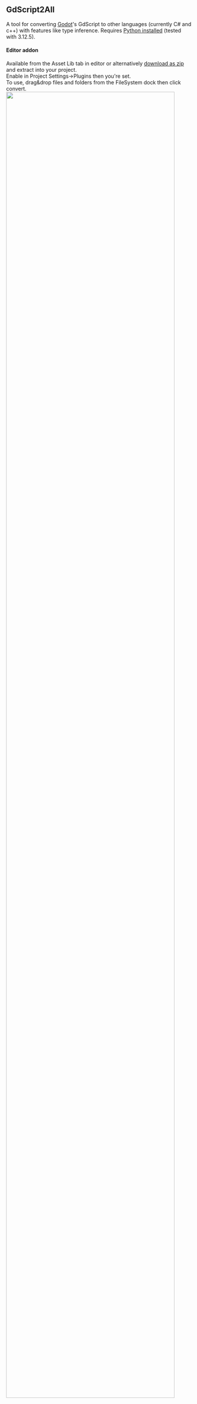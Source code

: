 ## GdScript2All
A tool for converting [Godot](https://github.com/godotengine/godot)'s GdScript to other languages (currently C# and c++) with features like type inference. Requires [Python installed](https://www.python.org/downloads/) (tested with 3.12.5).  

#### Editor addon
Available from the Asset Lib tab in editor or alternatively [download as zip](https://github.com/Lcbx/GdScript2All/zipball/main/) and extract into your project.  
Enable in Project Settings->Plugins then you're set.  
To use, drag&drop files and folders from the FileSystem dock then click convert.  
<img style='height: 95%; width: 95%;' src="Screenshot.png">


#### From the command line
call the main script using your favorite command line utility (add ```-t Cpp``` for c++) :
```bash
python addons/gd2all/converter/main.py <file_or_folder_path> -o <output_file_or_folder_path>
```

### Example
script input :
```GDScript
@tool
extends Node

# line comment

""" multiline
   comment
"""

class Nested1 extends test: pass

enum {UNIT_NEUTRAL, UNIT_ENEMY, UNIT_ALLY}
enum NamedEnum {THING_1, THING_2, ANOTHER_THING = -1}

@export
var export

@export_group('group')

@export_flags("Self:4", "Allies:8", "Foes:16")
var export_flags : int

# basic property definitions / expressions
static var i = 0
const STRING_CONSTANT = 'the fox said "get off my lawn"'
var big_str : string = """
    this is a multiline string """
var array = [0,1,2]
var dict := {0:1, 1:2, 2:3}
var string_array : Array[string] = ['0','1']

# type inference
var j = i
func method(param = 5.):
    for k in string_array:
        print(k)
    return val * param

# determine type based on godot doc
var x = self.get_parent()
var aClass = ProjectSettings.get_global_class_list()[10]
const enum = RenderingServer.SHADER_SPATIAL

# Gdscript special syntax
var get_node = $node
var get_node2 = $"../node"
var get_unique_node = %unique_node
var preload_resource = preload("res://path")
var load_resource = load("res://path")

var sprite : Sprite2D :
    set (value):
        sprite = value
        sprite.position = Vector2(1,2)
        sprite.position += Vector2(1,2) # cpp will need help here
    get:
        return sprite

# signals
signal jump
signal movement(dir:Vector3, speed:float)

func async_function():
    await jump
    await get_tree().process_frame
    
    get_tree().process_frame.emit(.7)
    
    var myLambda = func(): print("look ma i'm jumping")
    
    # lambdas are not perfectly translated
    jump.connect( myLambda )
    
    movement.emit(Vector3.UP, .1)

# _ready generation when @onready is used
@onready var k = 42


```
C# output :
```cs
using System;
using Godot;
using Godot.Collections;



// line comment

/* multiline
   comment
*/

[Tool]
[GlobalClass]
public partial class test : Godot.Node
{
    [Tool]
    public partial class Nested1 : Godot.test
    {

    }

    public enum Enum0 {UNIT_NEUTRAL, UNIT_ENEMY, UNIT_ALLY}
    public enum NamedEnum {THING_1, THING_2, ANOTHER_THING =  - 1}

    [Export]
    public Godot.Variant Export;

    [ExportGroup("group")]

    [Export(PropertyHint.Flags, "Self:4,Allies:8,Foes:16")]
    public int ExportFlags;

    // basic property definitions / expressions
    public static int I = 0;
    public const string STRING_CONSTANT = "the fox said \"get off my lawn\"";
    public string BigStr = @"
    this is a multiline string ";
    public Array Array = new Array{0, 1, 2, };
    public Dictionary Dict = new Dictionary{{0, 1},{1, 2},{2, 3},};
    public Array<string> StringArray = new Array{"0", "1", };

    // type inference
    public int J = I;
    public double Method(double param = 5.0)
    {
        foreach(string k in StringArray)
        {
            GD.Print(K);
        }
        return val * param;
    }

    // determine type based on godot doc
    public Godot.Node X = this.GetParent();
    public Dictionary AClass = Godot.ProjectSettings.GetGlobalClassList()[10];
    public const RenderingServer.ShaderMode Enum = Godot.RenderingServer.ShaderMode.ShaderSpatial;

    // Gdscript special syntax
    public Godot.Node GetNode = GetNode("node");
    public Godot.Node GetNode2 = GetNode("../node");
    public Godot.Node GetUniqueNode = GetNode("%unique_node");
    public Godot.Resource PreloadResource = /* preload has no equivalent, add a 'ResourcePreloader' Node in your scene */("res://path");
    public Godot.Resource LoadResource = Load("res://path");

    public Godot.Sprite2D Sprite
    {
        set
        {
            _Sprite = value;
            _Sprite.Position = new Vector2(1, 2);
            _Sprite.Position += new Vector2(1, 2);// cpp will need help here
        }
        get
        {
            return _Sprite;
        }
    }
    private Godot.Sprite2D _Sprite;


    // signals
    [Signal]
    public delegate void JumpEventHandler();
    [Signal]
    public delegate void MovementEventHandler(Vector3 dir, double speed);

    public void AsyncFunction()
    {
        await ToSignal(this, "Jump");
        await ToSignal(GetTree(), "ProcessFrame");

        GetTree().EmitSignal("ProcessFrame", 0.7);

        var myLambda = () =>
        {    GD.Print("look ma i'm jumping");
        };

        // lambdas are not perfectly translated
        Jump += myLambda;

        EmitSignal("Movement", Vector3.Up, 0.1);
    }

    // _ready generation when @onready is used
    public int K;


    protected override void _Ready()
    {
        K = 42;
    }
}
```
c++ output (header) :
```c++

#ifndef TEST_H
#define TEST_H

#include <godot_cpp/godot.hpp>
#include <godot_cpp/variant/array.hpp>
#include <godot_cpp/variant/dictionary.hpp>
#include <godot_cpp/classes/node.hpp>
#include <godot_cpp/classes/resource.hpp>
#include <godot_cpp/classes/sprite2d.hpp>
#include <godot_cpp/classes/test.hpp>

using namespace godot;

// line comment

/* multiline
   comment
*/

class Nested1 : public test {
    GDCLASS(Nested1, test);
public:

};

class test : public Node {
    GDCLASS(test, Node);
public:
    enum  {UNIT_NEUTRAL, UNIT_ENEMY, UNIT_ALLY};
    enum NamedEnum {THING_1, THING_2, ANOTHER_THING =  - 1};

protected:
    Variant export;

    int export_flags;

// basic property definitions / expressions
    static int i;
    const String STRING_CONSTANT = "the fox said \"get off my lawn\"";
    String big_str = "\
    this is a multiline string ";
    Array array =  /* no array initializer in c++ ! */ {0, 1, 2, };
    Dictionary dict =  /* no dictionary initializer in c++ ! */ {{0, 1},{1, 2},{2, 3},};
    Array string_array =  /* no array initializer in c++ ! */ {"0", "1", };

// type inference
    int j = i;

// determine type based on godot doc

public:
    double method(double param = 5.0);

protected:
    Ref<Node> x = this->get_parent();
    Dictionary aClass = ProjectSettings::get_singleton()->get_global_class_list()[10];
    const RenderingServer::ShaderMode enum = RenderingServer::ShaderMode::SHADER_SPATIAL;

// Gdscript special syntax
    Ref<Node> get_node = get_node("node");
    Ref<Node> get_node2 = get_node("../node");
    Ref<Node> get_unique_node = get_node("%unique_node");
    Ref<Resource> preload_resource = /* preload has no equivalent, add a 'ResourcePreloader' Node in your scene */("res://path");
    Ref<Resource> load_resource = load("res://path");

    Ref<Sprite2D> sprite;

public:
    void set_sprite(Ref<Sprite2D> value);

// signals
    Ref<Sprite2D> get_sprite();
    /* signal jump() */
    /* signal movement(Vector3 dir, double speed) */

// _ready generation when @onready is used
    void async_function();

protected:
    int k;

public:
    void _ready() override;
    void set_export(Variant value);
    Variant get_export();
    void set_export_flags(int value);
    int get_export_flags();

    static void _bind_methods();
};

VARIANT_ENUM_CAST(test::NamedEnum)

#endif // TEST_H

```
c++ output (implementation) :
```c++

#include "test.hpp"

#include <godot_cpp/core/object.hpp>
#include <godot_cpp/core/class_db.hpp>
#include <godot_cpp/variant/utility_functions.hpp>

double test::method(double param)
{
    for(String k : string_array)
    {
        UtilityFunctions::print(k);
    }
    return val * param;
}

void test::set_sprite(Ref<Sprite2D> value)
{
    sprite = value;
    sprite->set_position(Vector2(1, 2));
    sprite->set_position( /* get_position() */ + Vector2(1, 2));// cpp will need help here
}

Ref<Sprite2D> test::get_sprite()
{
    return sprite;
}

void test::async_function()
{
    /* await this->jump; */ // no equivalent to await in c++ !
    /* await this->get_tree()->process_frame; */ // no equivalent to await in c++ !

    get_tree()->emit_signal("process_frame", 0.7);

    Callable myLambda = []() 
    {    UtilityFunctions::print("look ma i'm jumping");
    };

    // lambdas are not perfectly translated
    connect("jump", myLambda);

    emit_signal("movement", Vector3::UP, 0.1);
}

void test::_ready()
{
    k = 42;
}

void test::set_export(Variant value) {
    export = value;
}

Variant test::get_export() {
    return export;
}

void test::set_export_flags(int value) {
    export_flags = value;
}

int test::get_export_flags() {
    return export_flags;
}

void test::_bind_methods() {
    ClassDB::bind_method(D_METHOD("method", "param"), &test::method);
    ClassDB::bind_method(D_METHOD("async_function"), &test::async_function);
    ClassDB::bind_method(D_METHOD("set_sprite", "value"), &test::set_sprite);
    ClassDB::bind_method(D_METHOD("get_sprite"), &test::get_sprite);
    ClassDB::bind_method(D_METHOD("set_export", "value"), &test::set_export);
    ClassDB::bind_method(D_METHOD("get_export"), &test::get_export);
    ClassDB::bind_method(D_METHOD("set_export_flags", "value"), &test::set_export_flags);
    ClassDB::bind_method(D_METHOD("get_export_flags"), &test::get_export_flags);
    ClassDB::bind_integer_constant(get_class_static(), _gde_constant_get_enum_name(UNIT_NEUTRAL, "UNIT_NEUTRAL"), "UNIT_NEUTRAL", UNIT_NEUTRAL);
    ClassDB::bind_integer_constant(get_class_static(), _gde_constant_get_enum_name(UNIT_ENEMY, "UNIT_ENEMY"), "UNIT_ENEMY", UNIT_ENEMY);
    ClassDB::bind_integer_constant(get_class_static(), _gde_constant_get_enum_name(UNIT_ALLY, "UNIT_ALLY"), "UNIT_ALLY", UNIT_ALLY);
    ClassDB::bind_integer_constant(get_class_static(), _gde_constant_get_enum_name(THING_1, "THING_1"), "THING_1", THING_1);
    ClassDB::bind_integer_constant(get_class_static(), _gde_constant_get_enum_name(THING_2, "THING_2"), "THING_2", THING_2);
    ClassDB::bind_integer_constant(get_class_static(), _gde_constant_get_enum_name(ANOTHER_THING, "ANOTHER_THING"), "ANOTHER_THING", ANOTHER_THING);
    ClassDB::add_property(get_class_static(), PropertyInfo(Variant::OBJECT, "export"), "set_export", "get_export");
    ClassDB::add_property_group(get_class_static(), "group","");
    ClassDB::add_property(get_class_static(), PropertyInfo(Variant::INT, "export_flags", PROPERTY_HINT_FLAGS, "Self:4,Allies:8,Foes:16"), "set_export_flags", "get_export_flags");
    ClassDB::add_signal(get_class_static(), MethodInfo("jump"));
    ClassDB::add_signal(get_class_static(), MethodInfo("movement", PropertyInfo(Variant::VECTOR3, "dir"), PropertyInfo(Variant::FLOAT, "speed")));
}


```

### Adding new languages
If you want to transpile to an unsupported language, rename a copy of the [C# transpiler backend](src/CsharpTranspiler.py),
modify it as needed, then to use it you just have to pass its name with the ```-t``` flag (example below with c++ transpiler):
```bash
python ./addons/gdscript2all/converter/main.py -t Cpp <file_or_folder_path>
```

### Limitations
- endlines within parenthesis - ex ```( 1 \n + 2 )``` - are not supported ; you have to add a ```\``` before the endline
- pattern matching ex:  
```GDScript
match [34, 6]:
  [0, var y]:
     print(y)
  [var x, 6] when x > 10 :
     print(x)
```
will not be supported (too complicated to generate an equivalent)
- generated code might need corrections !
- when the parser encounters something unexpected it will drop the current line and try to resume at the next (panic mode). this might result in mangled output.
- generated C++ does a best guess on what should be a pointer/reference
- in c++ accessing/modifying parent class properties does not use getters/setters (this is a conscious choice)
- read [TODO.md](TODO.md) for current/missing features

### Updating the API definition
* download the offical godot repo
* copy it's ```doc/classes``` folder and paste it into our ```classData``` folder
* install untangle (xml parsing library) if you don't have it (```pip install untangle```)
* run ```py ./addons/gdscript2all/converter/src/godot_types.py``` to generate the pickle class db
* profit.

### Explaining the GPL-3.0 license
The code this tool generates from your GDScipt is yours.
However, any improvment made to this tool's source has to be contributed back.
I think that's fair.
  
<a href="https://www.buymeacoffee.com/Lcbx" target="_blank"><img src="https://www.buymeacoffee.com/assets/img/custom_images/orange_img.png" alt="Buy Me A Coffee" style="box-shadow: 0px 3px 2px 0px rgba(190, 190, 190, 0.5) !important;-webkit-box-shadow: 0px 3px 2px 0px rgba(190, 190, 190, 0.5) !important;" ></a>


